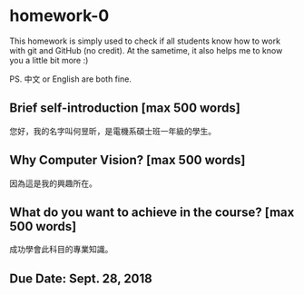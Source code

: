 # homework-0
This homework is simply used to check if all students know how to work with git and GitHub (no credit).
At the sametime, it also helps me to know you a little bit more :)

PS. 中文 or English are both fine.

## Brief self-introduction [max 500 words]
您好，我的名字叫何昱昕，是電機系碩士班一年級的學生。
## Why Computer Vision? [max 500 words]
因為這是我的興趣所在。
## What do you want to achieve in the course? [max 500 words]
成功學會此科目的專業知識。
## Due Date: Sept. 28, 2018
